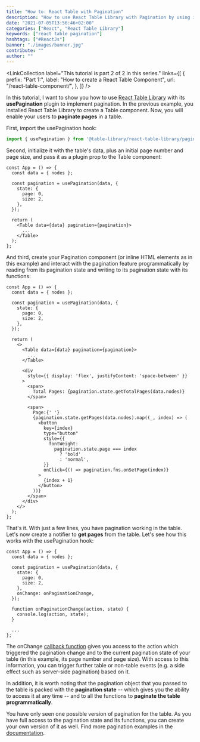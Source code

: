 ```yaml
---
title: "How to: React Table with Pagination"
description: "How to use React Table Library with Pagination by using its usePagination plugin for pages in a table ..."
date: "2021-07-05T13:56:46+02:00"
categories: ["React", "React Table Library"]
keywords: ["react table pagination"]
hashtags: ["#ReactJs"]
banner: "./images/banner.jpg"
contribute: ""
author: ""
---
```


<Sponsorship />

<LinkCollection
  label="This tutorial is part 2 of 2 in this series."
  links={[
    {
      prefix: "Part 1:",
      label: "How to create a React Table Component",
      url: "/react-table-component/",
    },
  ]}
/>

In this tutorial, I want to show you how to use [React Table Library](https://react-table-library.com) with its **usePagination** plugin to implement pagination. In the previous example, you installed React Table Library to create a Table component. Now, you will enable your users to **paginate pages** in a table.

First, import the usePagination hook:

```javascript
import { usePagination } from '@table-library/react-table-library/pagination';
```

Second, initialize it with the table's data, plus an initial page number and page size, and pass it as a plugin prop to the Table component:

```javascript{4-9,12}
const App = () => {
  const data = { nodes };

  const pagination = usePagination(data, {
    state: {
      page: 0,
      size: 2,
    },
  });

  return (
    <Table data={data} pagination={pagination}>
      ...
    </Table>
  );
};
```

And third, create your Pagination component (or inline HTML elements as in this example) and interact with the pagination feature programmatically by reading from its pagination state and writing to its pagination state with its functions:

```javascript{12,17-42}
const App = () => {
  const data = { nodes };

  const pagination = usePagination(data, {
    state: {
      page: 0,
      size: 2,
    },
  });

  return (
    <>
      <Table data={data} pagination={pagination}>
        ...
      </Table>

      <div
        style={{ display: 'flex', justifyContent: 'space-between' }}
      >
        <span>
          Total Pages: {pagination.state.getTotalPages(data.nodes)}
        </span>

        <span>
          Page:{' '}
          {pagination.state.getPages(data.nodes).map((_, index) => (
            <button
              key={index}
              type="button"
              style={{
                fontWeight:
                  pagination.state.page === index
                    ? 'bold'
                    : 'normal',
              }}
              onClick={() => pagination.fns.onSetPage(index)}
            >
              {index + 1}
            </button>
          ))}
        </span>
      </div>
    </>
  );
};
```

That's it. With just a few lines, you have pagination working in the table. Let's now create a notifier to **get pages** from the table. Let's see how this works with the usePagination hook:

```javascript{9,12-14}
const App = () => {
  const data = { nodes };

  const pagination = usePagination(data, {
    state: {
      page: 0,
      size: 2,
    },
    onChange: onPaginationChange,
  });

  function onPaginationChange(action, state) {
    console.log(action, state);
  }

  ...
};
```

The onChange [callback function](/javascript-callback-function/) gives you access to the action which triggered the pagination change and to the current pagination state of your table (in this example, its page number and page size). With access to this information, you can trigger further table or non-table events (e.g. a side effect such as server-side pagination) based on it.

In addition, it is worth noting that the pagination object that you passed to the table is packed with the **pagination state** -- which gives you the ability to access it at any time -- and to all the functions to **paginate the table programmatically**.

You have only seen one possible version of pagination for the table. As you have full access to the pagination state and its functions, you can create your own version of it as well. Find more pagination examples in the [documentation](https://react-table-library.com).


